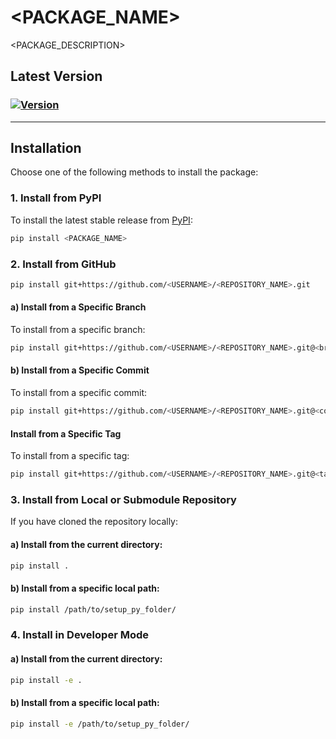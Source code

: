 # **<PACKAGE_NAME>**
<PACKAGE_DESCRIPTION>

## Latest Version 
### [![Version](https://img.shields.io/badge/version-<PACKAGE_VERSION>-blue.svg)](https://github.com/<USERNAME>/<REPOSITORY_NAME>/releases)

---
## **Installation**
Choose one of the following methods to install the package:

### **1. Install from PyPI**
To install the latest stable release from [PyPI](https://pypi.org/):
```bash
pip install <PACKAGE_NAME>
````

### **2. Install from GitHub**
```bash
pip install git+https://github.com/<USERNAME>/<REPOSITORY_NAME>.git
```
#### a) Install from a Specific Branch
To install from a specific branch:
```bash
pip install git+https://github.com/<USERNAME>/<REPOSITORY_NAME>.git@<branch-name>
```

#### b) Install from a Specific Commit
To install from a specific commit:
```bash
pip install git+https://github.com/<USERNAME>/<REPOSITORY_NAME>.git@<commit-hash>
```

#### Install from a Specific Tag
To install from a specific tag:
```bash
pip install git+https://github.com/<USERNAME>/<REPOSITORY_NAME>.git@<tag>
```

### **3. Install from Local or Submodule Repository**
If you have cloned the repository locally:
#### a) Install from the current directory:

```bash
pip install .
```
#### b) Install from a specific local path:
```bash
pip install /path/to/setup_py_folder/
```

### **4. Install in Developer Mode**
#### a) Install from the current directory:
```bash
pip install -e .
```
#### b) Install from a specific local path:
```bash
pip install -e /path/to/setup_py_folder/
```
